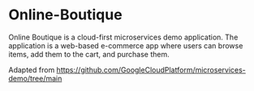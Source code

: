 # Online-Boutique


Online Boutique is a cloud-first microservices demo application. The application is a web-based e-commerce app where users can browse items, add them to the cart, and purchase them.

Adapted from https://github.com/GoogleCloudPlatform/microservices-demo/tree/main